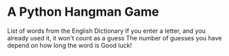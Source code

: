 # A Python Hangman Game
List of words from the English Dictionary
If you enter a letter, and you already used it, it won't count as a guess
The number of guesses you have depend on how long the word is
Good luck!
